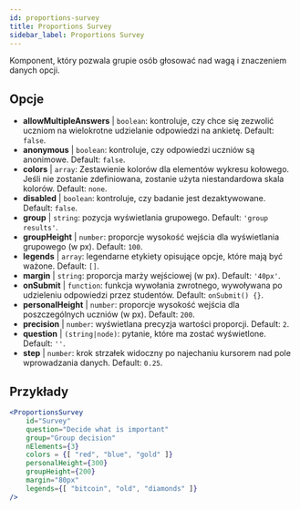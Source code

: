 ```yaml
---
id: proportions-survey
title: Proportions Survey
sidebar_label: Proportions Survey
---
```


Komponent, który pozwala grupie osób głosować nad wagą i znaczeniem danych opcji.

## Opcje

* __allowMultipleAnswers__ | `boolean`: kontroluje, czy chce się zezwolić uczniom na wielokrotne udzielanie odpowiedzi na ankietę. Default: `false`.
* __anonymous__ | `boolean`: kontroluje, czy odpowiedzi uczniów są anonimowe. Default: `false`.
* __colors__ | `array`: Zestawienie kolorów dla elementów wykresu kołowego. Jeśli nie zostanie zdefiniowana, zostanie użyta niestandardowa skala kolorów. Default: `none`.
* __disabled__ | `boolean`: kontroluje, czy badanie jest dezaktywowane. Default: `false`.
* __group__ | `string`: pozycja wyświetlania grupowego. Default: `'group results'`.
* __groupHeight__ | `number`: proporcje wysokość wejścia dla wyświetlania grupowego (w px). Default: `100`.
* __legends__ | `array`: legendarne etykiety opisujące opcje, które mają być ważone. Default: `[]`.
* __margin__ | `string`: proporcja marży wejściowej (w px). Default: `'40px'`.
* __onSubmit__ | `function`: funkcja wywołania zwrotnego, wywoływana po udzieleniu odpowiedzi przez studentów. Default: `onSubmit() {}`.
* __personalHeight__ | `number`: proporcje wysokość wejścia dla poszczególnych uczniów (w px). Default: `200`.
* __precision__ | `number`: wyświetlana precyzja wartości proporcji. Default: `2`.
* __question__ | `(string|node)`: pytanie, które ma zostać wyświetlone. Default: `''`.
* __step__ | `number`: krok strzałek widoczny po najechaniu kursorem nad pole wprowadzania danych. Default: `0.25`.


## Przykłady

```jsx live
<ProportionsSurvey 
    id="Survey"
    question="Decide what is important"
    group="Group decision"
    nElements={3}
    colors = {[ "red", "blue", "gold" ]}
    personalHeight={300}
    groupHeight={200}
    margin="80px"
    legends={[ "bitcoin", "old", "diamonds" ]}
/>
```



